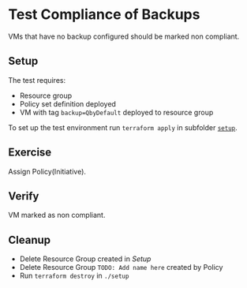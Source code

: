 # Test Compliance of Backups

VMs that have no backup configured should be marked non compliant.

## Setup

The test requires:

- Resource group
- Policy set definition deployed
- VM with tag `backup=QbyDefault` deployed to resource group

To set up the test environment run `terraform apply` in subfolder [`setup`](./setup/).

## Exercise

Assign Policy(Initiative).

## Verify

VM marked as non compliant.

## Cleanup

- Delete Resource Group created in *Setup*
- Delete Resource Group `TODO: Add name here` created by Policy
- Run `terraform destroy` in `./setup`